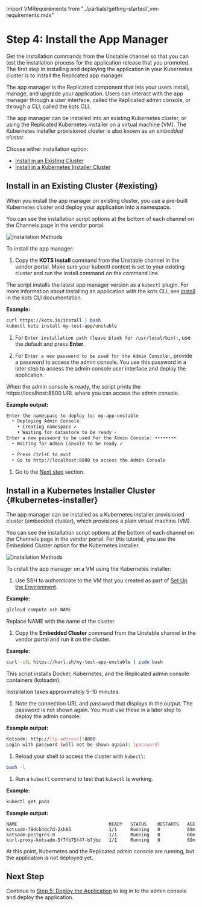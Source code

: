import VMRequirements from "../partials/getting-started/_vm-requirements.mdx"

# Step 4: Install the App Manager

Get the installation commands from the Unstable channel so that you can test the installation process for the application release that you promoted. The first step in installing and deploying the application in your Kubernetes cluster is to install the Replicated app manager.

The app manager is the Replicated component that lets your users install, manage, and upgrade your application. Users can interact with the app manager through a user interface, called the Replicated admin console, or through a CLI, called the kots CLI.

The app manager can be installed into an existing Kubernetes cluster, or using the Replicated Kubernetes installer on a virtual machine (VM). The Kubernetes installer provisioned cluster is also known as an _embedded cluster_.

Choose either installation option:
* [Install in an Existing Cluster](#existing)
* [Install in a Kubernetes Installer Cluster](#kubernetes-installer)

## Install in an Existing Cluster {#existing}

When you install the app manager on existing cluster, you use a pre-built Kubernetes cluster and deploy your application into a namespace.

You can see the installation script options at the bottom of each channel on the Channels page in the vendor portal.

![Installation Methods](/images/guides/kots/installation-methods-existing.png)

To install the app manager:

1. Copy the **KOTS Install** command from the Unstable channel in the vendor portal. Make sure your kubectl context is set to your existing cluster and run the install command on the command line.

  The script installs the latest app manager version as a `kubectl` plugin. For more information about installing an application with the kots CLI, see [install](../reference/kots-cli-install/) in the kots CLI documentation.

  **Example:**

  ```bash
  curl https://kots.io/install | bash
  kubectl kots install my-test-app/unstable
  ```

1. For `Enter installation path (leave blank for /usr/local/bin):`, use the default and press **Enter**.

1. For `Enter a new password to be used for the Admin Console:`, provide a password to access the admin console. You use this password in a later step to access the admin console user interface and deploy the application.

  When the admin console is ready, the script prints the https://localhost:8800 URL where you can access the admin console.

  **Example output:**

  ```bash
  Enter the namespace to deploy to: my-app-unstable
    • Deploying Admin Console
      • Creating namespace ✓
      • Waiting for datastore to be ready ✓
  Enter a new password to be used for the Admin Console: ••••••••
    • Waiting for Admin Console to be ready ✓

    • Press Ctrl+C to exit
    • Go to http://localhost:8800 to access the Admin Console
  ```

1. Go to the [Next step](#next-step) section.

## Install in a Kubernetes Installer Cluster {#kubernetes-installer}

The app manager can be installed as a Kubernetes installer provisioned cluster (embedded cluster), which provisions a plain virtual machine (VM).

You can see the installation script options at the bottom of each channel on the Channels page in the vendor portal. For this tutorial, you use the Embedded Cluster option for the Kubernetes installer.

![Installation Methods](/images/guides/kots/installation-methods-embedded.png)

To install the app manager on a VM using the Kubernetes installer:

1. Use SSH to authenticate to the VM that you created as part of [Set Up the Environment](tutorial-ui-setup#set-up-the-environment).

  **Example:**

  ```bash
  glcloud compute ssh NAME
  ```

  Replace NAME with the name of the cluster.

1. Copy the **Embedded Cluster** command from the Unstable channel in the vendor portal and run it on the cluster.

  **Example:**

  ```bash
  curl -sSL https://kurl.sh/my-test-app-unstable | sudo bash
  ```

  This script installs Docker, Kubernetes, and the Replicated admin console containers (kotsadm).

  Installation takes approximately 5-10 minutes.

1. Note the connection URL and password that displays in the output. The password is not shown again. You must use these in a later step to deploy the admin console.

  **Example output:**

  ```bash
  Kotsadm: http://[ip-address]:8800
  Login with password (will not be shown again): [password]
  ```

1. Reload your shell to access the cluster with `kubectl`:

  ```bash
  bash -l
  ```

1. Run a `kubectl` command to test that `kubectl` is working.

  **Example:**

  ```bash
  kubectl get pods
  ```

  **Example output:**

  ```
  NAME                                  READY   STATUS    RESTARTS   AGE
  kotsadm-79dcb4dc7d-2xh85              1/1     Running   0          60m
  kotsadm-postgres-0                    1/1     Running   0          60m
  kurl-proxy-kotsadm-5f7fb75f47-b7jbz   1/1     Running   0          60m
  ```

  At this point, Kubernetes and the Replicated admin console are running, but the application is not deployed yet.

## Next Step

Continue to [Step 5: Deploy the Application](tutorial-ui-deploy-app) to log in to the admin console and deploy the application.
